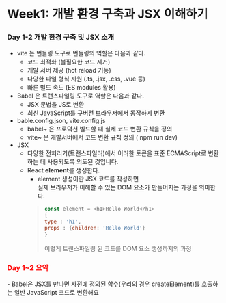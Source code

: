 <h1>Week1: 개발 환경 구축과 JSX 이해하기</h1>

<h3>Day 1-2 개발 환경 구축 및 JSX 소개</h3>

-   vite 는 번들링 도구로 번들링의 역할은 다음과 같다.
    -   코드 최적화 (불필요한 코드 제거)
    -   개발 서버 제공 (hot reload 기능)
    -   다양한 파일 형식 지원 (.ts, .jsx, .css, .vue 등)
    -   빠른 빌드 속도 (ES modules 활용)
-   Babel 은 트랜스파일링 도구로 역할은 다음과 같다.
    -   JSX 문법을 JS로 변환
    -   최신 JavaScript를 구버전 브라우저에서 동작하게 변환
-   bable.config.json, vite.config.js
    -   babel~ 은 프로덕션 빌드할 때 실제 코드 변환 규칙을 정의
    -   vite~ 은 개발서버에서 코드 변환 규칙 정의 ( npm run dev)
-   JSX 
    - 다양한 전처리기(트랜스파일러)에서 이러한 토큰을 표준 ECMAScript로 변환하는 데 사용되도록 의도된 것입니다.
    - React <strong>element</strong>를 생성한다.
        - element 생성이란 JSX 코드를 작성하면<br/>
        실제 브라우저가 이해할 수 있는 DOM 요소가 만들어지는 과정을 의미한다.
        > ```javascript
        > const element = <h1>Hello World</h1>
        >{
        >type : 'h1',                                          
        >props : {children: 'Hello World'}
        >}
        > ```
        > 이렇게 트랜스파일링 된 코드를 DOM 요소 생성까지의 과정     
<h3 style="color:red;">Day 1~2 요약</h3>
- Babel은 JSX를 만나면 사전에 정의된 함수(우리의 경우 createElement)를 호출하는 일반 JavaScript 코드로 변환해요
